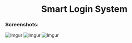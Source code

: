 <div align="center">
<h1>Smart Login System</h1>


</div>

<h3>Screenshots:</h3>

![Imgur](https://i.imgur.com/3yiYcBh.png)
![Imgur](https://i.imgur.com/EVT8Y3D.png)
![Imgur](https://i.imgur.com/FxZ6aOj.png)
